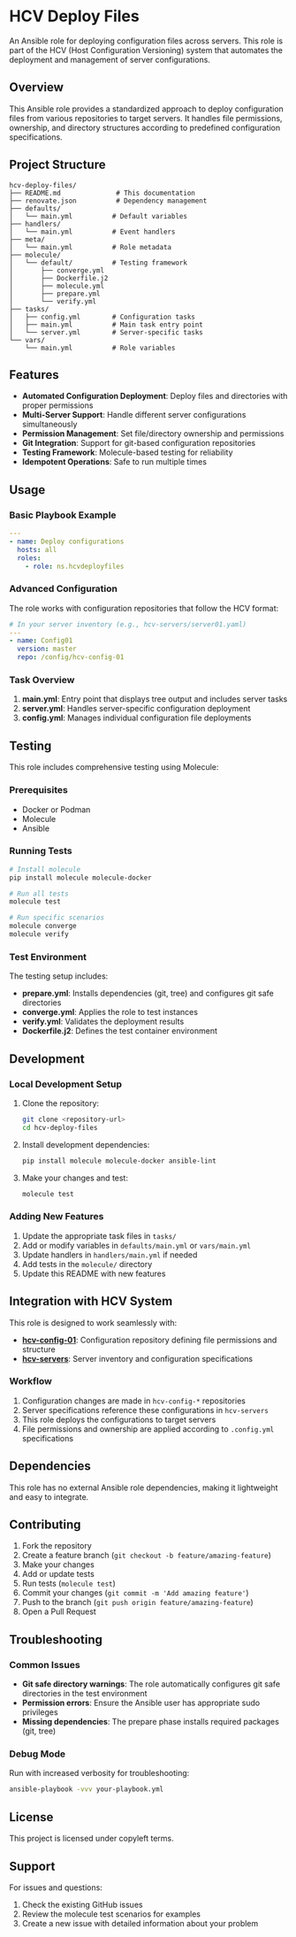 # HCV Deploy Files

An Ansible role for deploying configuration files across servers. This role is part of the HCV (Host Configuration Versioning) system that automates the deployment and management of server configurations.

## Overview

This Ansible role provides a standardized approach to deploy configuration files from various repositories to target servers. It handles file permissions, ownership, and directory structures according to predefined configuration specifications.

## Project Structure

```
hcv-deploy-files/
├── README.md              # This documentation
├── renovate.json          # Dependency management
├── defaults/
│   └── main.yml          # Default variables
├── handlers/
│   └── main.yml          # Event handlers
├── meta/
│   └── main.yml          # Role metadata
├── molecule/
│   └── default/          # Testing framework
│       ├── converge.yml
│       ├── Dockerfile.j2
│       ├── molecule.yml
│       ├── prepare.yml
│       └── verify.yml
├── tasks/
│   ├── config.yml        # Configuration tasks
│   ├── main.yml          # Main task entry point
│   └── server.yml        # Server-specific tasks
└── vars/
    └── main.yml          # Role variables
```

## Features

- **Automated Configuration Deployment**: Deploy files and directories with proper permissions
- **Multi-Server Support**: Handle different server configurations simultaneously
- **Permission Management**: Set file/directory ownership and permissions
- **Git Integration**: Support for git-based configuration repositories
- **Testing Framework**: Molecule-based testing for reliability
- **Idempotent Operations**: Safe to run multiple times

## Usage

### Basic Playbook Example

```yaml
---
- name: Deploy configurations
  hosts: all
  roles:
    - role: ns.hcvdeployfiles
```

### Advanced Configuration

The role works with configuration repositories that follow the HCV format:

```yaml
# In your server inventory (e.g., hcv-servers/server01.yaml)
---
- name: Config01
  version: master
  repo: /config/hcv-config-01
```

### Task Overview

1. **main.yml**: Entry point that displays tree output and includes server tasks
2. **server.yml**: Handles server-specific configuration deployment
3. **config.yml**: Manages individual configuration file deployments

## Testing

This role includes comprehensive testing using Molecule:

### Prerequisites
- Docker or Podman
- Molecule
- Ansible

### Running Tests

```bash
# Install molecule
pip install molecule molecule-docker

# Run all tests
molecule test

# Run specific scenarios
molecule converge
molecule verify
```

### Test Environment

The testing setup includes:
- **prepare.yml**: Installs dependencies (git, tree) and configures git safe directories
- **converge.yml**: Applies the role to test instances
- **verify.yml**: Validates the deployment results
- **Dockerfile.j2**: Defines the test container environment

## Development

### Local Development Setup

1. Clone the repository:
   ```bash
   git clone <repository-url>
   cd hcv-deploy-files
   ```

2. Install development dependencies:
   ```bash
   pip install molecule molecule-docker ansible-lint
   ```

3. Make your changes and test:
   ```bash
   molecule test
   ```

### Adding New Features

1. Update the appropriate task files in `tasks/`
2. Add or modify variables in `defaults/main.yml` or `vars/main.yml`
3. Update handlers in `handlers/main.yml` if needed
4. Add tests in the `molecule/` directory
5. Update this README with new features

## Integration with HCV System

This role is designed to work seamlessly with:

- **[hcv-config-01](https://github.com/truestory1/hcv-config-01)**: Configuration repository defining file permissions and structure
- **[hcv-servers](https://github.com/truestory1/hcv-servers)**: Server inventory and configuration specifications

### Workflow

1. Configuration changes are made in `hcv-config-*` repositories
2. Server specifications reference these configurations in `hcv-servers`
3. This role deploys the configurations to target servers
4. File permissions and ownership are applied according to `.config.yml` specifications

## Dependencies

This role has no external Ansible role dependencies, making it lightweight and easy to integrate.

## Contributing

1. Fork the repository
2. Create a feature branch (`git checkout -b feature/amazing-feature`)
3. Make your changes
4. Add or update tests
5. Run tests (`molecule test`)
6. Commit your changes (`git commit -m 'Add amazing feature'`)
7. Push to the branch (`git push origin feature/amazing-feature`)
8. Open a Pull Request

## Troubleshooting

### Common Issues

- **Git safe directory warnings**: The role automatically configures git safe directories in the test environment
- **Permission errors**: Ensure the Ansible user has appropriate sudo privileges
- **Missing dependencies**: The prepare phase installs required packages (git, tree)

### Debug Mode

Run with increased verbosity for troubleshooting:
```bash
ansible-playbook -vvv your-playbook.yml
```

## License

This project is licensed under copyleft terms.

## Support

For issues and questions:
1. Check the existing GitHub issues
2. Review the molecule test scenarios for examples
3. Create a new issue with detailed information about your problem
